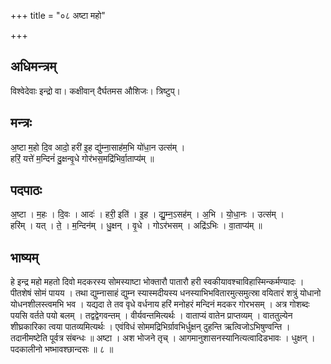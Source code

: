 +++
title = "०८ अष्टा महो"

+++
## अधिमन्त्रम्
विश्वेदेवाः इन्द्रो वा। कक्षीवान् दैर्घतमस औशिजः। त्रिष्टुप्।

## मन्त्रः
अ॒ष्टा म॒हो दि॒व आदो॒ हरी॑ इ॒ह द्यु॑म्ना॒साह॑म॒भि यो॑धा॒न उत्स॑म् ।  
हरिं॒ यत्ते॑ म॒न्दिनं॑ दु॒क्षन्वृ॒धे गोर॑भस॒मद्रि॑भिर्वा॒ताप्य॑म् ॥

## पदपाठः
अ॒ष्टा । म॒हः । दि॒वः । आदः॑ । हरी॒ इति॑ । इ॒ह । द्यु॒म्न॒ऽसह॑म् । अ॒भि । यो॒धा॒नः । उत्स॑म् ।  
हरि॑म् । यत् । ते॒ । म॒न्दिन॑म् । धु॒क्षन् । वृ॒धे । गोऽर॑भसम् । अद्रि॑ऽभिः । वा॒ताप्य॑म् ॥

## भाष्यम्
हे इन्द्र महो महतो दिवो मदकरस्य सोमस्याष्टा भोक्तारौ पातारौ हरी स्वकीयावश्चाविहास्मिन्कर्मण्यादः । पीतशेषं सोमं पायय । तथा द्युम्नासाहं द्युम्न स्यास्मदीयस्य धनस्याभिभवितारमुत्समुत्स्रा वयितारं शत्रुं योधानो योधनशीलस्त्वमभि भव । यद्यदा ते तव वृधे वर्धनाय हरिं मनोहरं मन्दिनं मदकर गोरभसम् । अत्र गोशब्दः पयसि वर्तते पयो बलम् । तद्वद्वेगवन्तम् । वीर्यवन्तमित्यर्थः । वाताप्यं वातेन प्राप्तव्यम् । वाततुल्येन शीघ्रकारिका त्वया पातव्यमित्यर्थः । एवंविधं सोममद्रिभिर्ग्रावभिर्धुक्षन् दुहन्ति ऋत्विजोऽभिषुण्वन्ति । तदानीमष्टेति पूर्वत्र संबन्धः ॥ अष्टा । अश भोजने तृच् । आगमानुशासनस्यानित्यत्वादिडभावः । धुक्षन् । पदकालीनो भष्भावश्छान्दसः ॥ ८ ॥